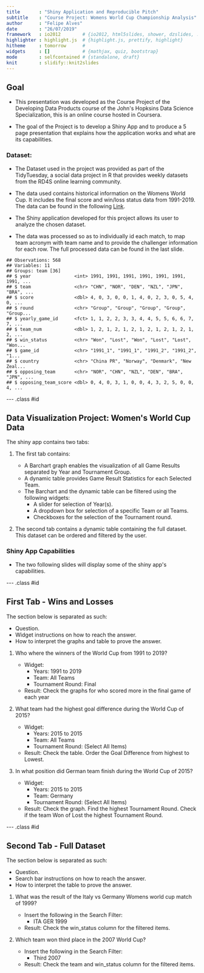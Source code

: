 ```yaml
---
title       : "Shiny Application and Reproducible Pitch"
subtitle    : "Course Project: Womens World Cup Championship Analysis"
author      : "Felipe Alves"
date        : "26/07/2019"
framework   : io2012        # {io2012, html5slides, shower, dzslides, ...}
highlighter : highlight.js  # {highlight.js, prettify, highlight}
hitheme     : tomorrow      # 
widgets     : []            # {mathjax, quiz, bootstrap}
mode        : selfcontained # {standalone, draft}
knit        : slidify::knit2slides
---
```


## Goal

  - This presentation was developed as the Course Project of the Developing Data Products course of the John's Hopksins Data Science Specialization, this is an online course hosted in Coursera.

  - The goal of the Project is to develop a Shiny App and to produce a 5 page presentation that explains how the application works and what are its capabilities.

### Dataset:

  - The Dataset used in the project was provided as part of the TidyTuesday, a social data project in R that provides weekly datasets from the RD4S online learning community.

  - The data used contains historical information on the Womens World Cup. It includes the final score and win/loss status data from 1991-2019. The data can be found in the following [Link](https://github.com/rfordatascience/tidytuesday/tree/master/data/2019/2019-07-09).
  
  - The Shiny application developed for this project allows its user to analyze the chosen dataset.

  - The data was processed so as to individually id each match, to map team acronym with team name and to provide the challenger information for each row. The full processed data can be found in the last slide.

```
## Observations: 568
## Variables: 11
## Groups: team [36]
## $ year                <int> 1991, 1991, 1991, 1991, 1991, 1991, 1991, ...
## $ team                <chr> "CHN", "NOR", "DEN", "NZL", "JPN", "BRA", ...
## $ score               <dbl> 4, 0, 3, 0, 0, 1, 4, 0, 2, 3, 0, 5, 4, 0, ...
## $ round               <chr> "Group", "Group", "Group", "Group", "Group...
## $ yearly_game_id      <fct> 1, 1, 2, 2, 3, 3, 4, 4, 5, 5, 6, 6, 7, 7, ...
## $ team_num            <dbl> 1, 2, 1, 2, 1, 2, 1, 2, 1, 2, 1, 2, 1, 2, ...
## $ win_status          <chr> "Won", "Lost", "Won", "Lost", "Lost", "Won...
## $ game_id             <chr> "1991_1", "1991_1", "1991_2", "1991_2", "1...
## $ country             <chr> "China PR", "Norway", "Denmark", "New Zeal...
## $ opposing_team       <chr> "NOR", "CHN", "NZL", "DEN", "BRA", "JPN", ...
## $ opposing_team_score <dbl> 0, 4, 0, 3, 1, 0, 0, 4, 3, 2, 5, 0, 0, 4, ...
```


--- .class #id 

## Data Visualization Project: Women's World Cup Data

The shiny app contains two tabs:

1. The first tab contains:
    - A Barchart graph enables the visualization of all Game Results separated by Year and Tournament Group.
    - A dynamic table provides Game Result Statistics for each Selected Team.
    - The Barchart and the dynamic table can be filtered using the following widgets:
        - A slider for selection of Year(s).
        - A dropdown box for selection of a specific Team or all Teams.
        - Checkboxes for the selection of the Tournament round.

2. The second tab contains a dynamic table containing the full dataset. This dataset can be ordered and filtered by the user.

### Shiny App Capabilities

 - The two following slides will display some of the shiny app's capabilities.

--- .class #id 
## First Tab - Wins and Losses
The section below is separated as such:
 - Question.
 - Widget instructions on how to reach the answer.
 - How to interpret the graphs and table to prove the answer.
 
 1. Who where the winners of the World Cup from 1991 to 2019?
    - Widget:
        - Years: 1991 to 2019
        - Team: All Teams
        - Tournament Round: Final
    - Result: Check the graphs for who scored more in the final game of each year

 2. What team had the highest goal difference during the World Cup of 2015?
    - Widget:
        - Years: 2015 to 2015
        - Team: All Teams
        - Tournament Round: (Select All Items)
    - Result: Check the table. Order the Goal Difference from highest to Lowest.
 3. In what position did German team finish during the World Cup of 2015?
    - Widget:
        - Years: 2015 to 2015
        - Team: Germany
        - Tournament Round: (Select All Items)
    - Result: Check the graph. Find the highest Tournament Round. Check if the team Won of Lost the highest Tournament Round.

--- .class #id 

## Second Tab - Full Dataset

The section below is separated as such:
 - Question.
 - Search bar instructions on how to reach the answer.
 - How to interpret the table to prove the answer.
 
 1. What was the result of the Italy vs Germany Womens world cup match of 1999?
    - Insert the following in the Search Filter:
        - ITA GER 1999
    - Result: Check the win_status column for the filtered items.
    
 2. Which team won third place in the 2007 World Cup?
    - Insert the following in the Search Filter:
        - Third 2007
    - Result: Check the team and win_status column for the filtered items.
